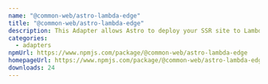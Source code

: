 ```yaml
---
name: "@common-web/astro-lambda-edge"
title: "@common-web/astro-lambda-edge"
description: This Adapter allows Astro to deploy your SSR site to Lambda@Edge Lambda target.
categories:
  - adapters
npmUrl: https://www.npmjs.com/package/@common-web/astro-lambda-edge
homepageUrl: https://www.npmjs.com/package/@common-web/astro-lambda-edge
downloads: 24
---
```

